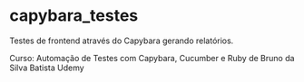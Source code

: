 # capybara_testes

Testes de frontend através do Capybara gerando relatórios.



Curso: Automação de Testes com Capybara, Cucumber e Ruby de Bruno da Silva Batista
Udemy